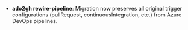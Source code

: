 - **ado2gh rewire-pipeline**: Migration now preserves all original trigger configurations (pullRequest, continuousIntegration, etc.) from Azure DevOps pipelines.
